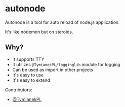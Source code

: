 # autonode

Autonode is a tool for auto reload of node.js application.

It's like nodemon but on steroids.

## Why?

- It supports TTY
- It utilizes `@TymianekPL/logginglib` module for logging
- Can be used as import in other projects
- It's easy to use
- It's easy to extend

Contributors:

- [@TymianekPL](https://github.com/TymianekPL)
